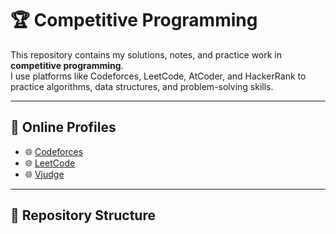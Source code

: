 # 🏆 Competitive Programming

This repository contains my solutions, notes, and practice work in **competitive programming**.  
I use platforms like Codeforces, LeetCode, AtCoder, and HackerRank to practice algorithms, data structures, and problem-solving skills.  

---

## 📌 Online Profiles
- 🌐 [Codeforces](https://codeforces.com/profile/Elsheshtawy)
- 🌐 [LeetCode](https://leetcode.com/u/Melsheshtawy/)
- 🌐 [Vjudge](https://vjudge.net/user/MElsheshtawy)
---

## 📂 Repository Structure
